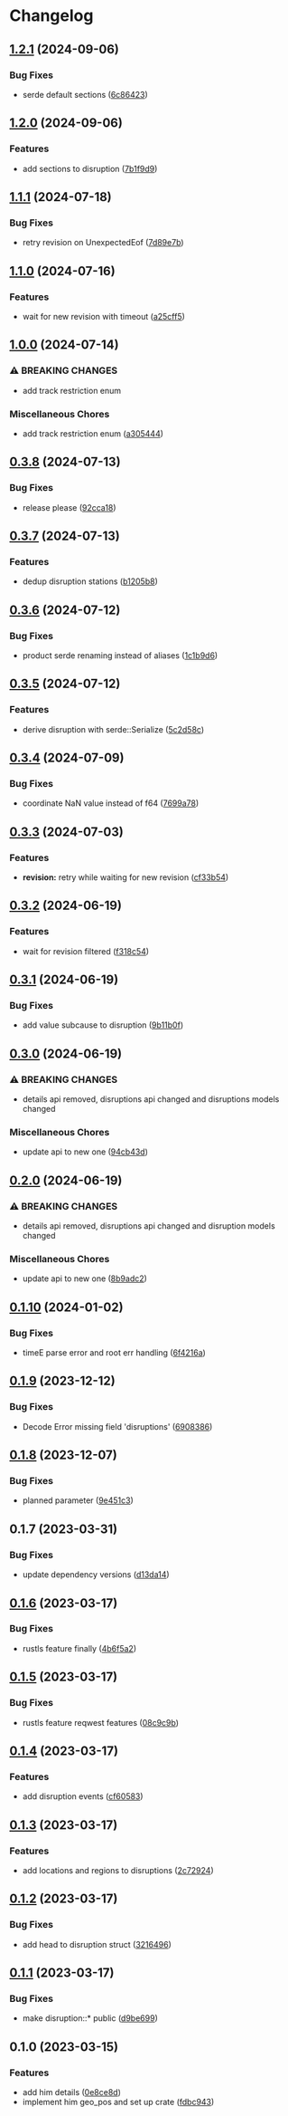 # Changelog

## [1.2.1](https://github.com/AdriDevelopsThings/strecken-info-rs/compare/v1.2.0...v1.2.1) (2024-09-06)


### Bug Fixes

* serde default sections ([6c86423](https://github.com/AdriDevelopsThings/strecken-info-rs/commit/6c86423fc66bb9f5543b1d62271a36902776e5fc))

## [1.2.0](https://github.com/AdriDevelopsThings/strecken-info-rs/compare/v1.1.1...v1.2.0) (2024-09-06)


### Features

* add sections to disruption ([7b1f9d9](https://github.com/AdriDevelopsThings/strecken-info-rs/commit/7b1f9d911237c62618267f5b9e4a302521a2ee1a))

## [1.1.1](https://github.com/AdriDevelopsThings/strecken-info-rs/compare/v1.1.0...v1.1.1) (2024-07-18)


### Bug Fixes

* retry revision on UnexpectedEof ([7d89e7b](https://github.com/AdriDevelopsThings/strecken-info-rs/commit/7d89e7b0f5ab08b122b9bd1886d49b253b21b707))

## [1.1.0](https://github.com/AdriDevelopsThings/strecken-info-rs/compare/v1.0.0...v1.1.0) (2024-07-16)


### Features

* wait for new revision with timeout ([a25cff5](https://github.com/AdriDevelopsThings/strecken-info-rs/commit/a25cff5951afdbc680739d9b3e2143016df6c387))

## [1.0.0](https://github.com/AdriDevelopsThings/strecken-info-rs/compare/v0.3.8...v1.0.0) (2024-07-14)


### ⚠ BREAKING CHANGES

* add track restriction enum

### Miscellaneous Chores

* add track restriction enum ([a305444](https://github.com/AdriDevelopsThings/strecken-info-rs/commit/a30544493e2b41b5269e8b0486f5b0bb19cf3af2))

## [0.3.8](https://github.com/AdriDevelopsThings/strecken-info-rs/compare/v0.3.7...v0.3.8) (2024-07-13)


### Bug Fixes

* release please ([92cca18](https://github.com/AdriDevelopsThings/strecken-info-rs/commit/92cca18ecd89bedc06f34eb9692bcbc566bb304f))

## [0.3.7](https://github.com/AdriDevelopsThings/strecken-info-rs/compare/v0.3.6...v0.3.7) (2024-07-13)


### Features

* dedup disruption stations ([b1205b8](https://github.com/AdriDevelopsThings/strecken-info-rs/commit/b1205b81646a36feb61fb7bdbe3019772d6958bc))

## [0.3.6](https://github.com/AdriDevelopsThings/strecken-info-rs/compare/v0.3.5...v0.3.6) (2024-07-12)


### Bug Fixes

* product serde renaming instead of aliases ([1c1b9d6](https://github.com/AdriDevelopsThings/strecken-info-rs/commit/1c1b9d641295c6a76600618dff6616d3c4a21fa5))

## [0.3.5](https://github.com/AdriDevelopsThings/strecken-info-rs/compare/v0.3.4...v0.3.5) (2024-07-12)


### Features

* derive disruption with serde::Serialize ([5c2d58c](https://github.com/AdriDevelopsThings/strecken-info-rs/commit/5c2d58cfb0fc23819ffaa7e2359b758e1a4ff2c0))

## [0.3.4](https://github.com/AdriDevelopsThings/strecken-info-rs/compare/v0.3.3...v0.3.4) (2024-07-09)


### Bug Fixes

* coordinate NaN value instead of f64 ([7699a78](https://github.com/AdriDevelopsThings/strecken-info-rs/commit/7699a784dd94f34cef63b01b0eca5505d871b384))

## [0.3.3](https://github.com/AdriDevelopsThings/strecken-info-rs/compare/v0.3.2...v0.3.3) (2024-07-03)


### Features

* **revision:** retry while waiting for new revision ([cf33b54](https://github.com/AdriDevelopsThings/strecken-info-rs/commit/cf33b548af94221074f71b8e7987fcca3fc7e138))

## [0.3.2](https://github.com/AdriDevelopsThings/strecken-info-rs/compare/v0.3.1...v0.3.2) (2024-06-19)


### Features

* wait for revision filtered ([f318c54](https://github.com/AdriDevelopsThings/strecken-info-rs/commit/f318c544b3d97bd014a90b61efbccae16c03b503))

## [0.3.1](https://github.com/AdriDevelopsThings/strecken-info-rs/compare/v0.3.0...v0.3.1) (2024-06-19)


### Bug Fixes

* add value subcause to disruption ([9b11b0f](https://github.com/AdriDevelopsThings/strecken-info-rs/commit/9b11b0f32901ba1305bd968193ff28ec552f3e40))

## [0.3.0](https://github.com/AdriDevelopsThings/strecken-info-rs/compare/v0.2.0...v0.3.0) (2024-06-19)


### ⚠ BREAKING CHANGES

* details api removed, disruptions api changed and disruptions models changed

### Miscellaneous Chores

* update api to new one ([94cb43d](https://github.com/AdriDevelopsThings/strecken-info-rs/commit/94cb43d17d10eb7ba9705c1e511496dbd40af9d3))

## [0.2.0](https://github.com/AdriDevelopsThings/strecken-info-rs/compare/v0.1.10...v0.2.0) (2024-06-19)


### ⚠ BREAKING CHANGES

* details api removed, disruptions api changed and disruption models changed

### Miscellaneous Chores

* update api to new one ([8b9adc2](https://github.com/AdriDevelopsThings/strecken-info-rs/commit/8b9adc22616e5172babd44948db197c18cc8ff48))

## [0.1.10](https://github.com/AdriDevelopsThings/strecken-info-rs/compare/v0.1.9...v0.1.10) (2024-01-02)


### Bug Fixes

* timeE parse error and root err handling ([6f4216a](https://github.com/AdriDevelopsThings/strecken-info-rs/commit/6f4216a3c13623d358ea40c29dc68f35be5cc3b3))

## [0.1.9](https://github.com/AdriDevelopsThings/strecken-info-rs/compare/v0.1.8...v0.1.9) (2023-12-12)


### Bug Fixes

* Decode Error missing field 'disruptions' ([6908386](https://github.com/AdriDevelopsThings/strecken-info-rs/commit/6908386496afe1ebaa56e1211a63ba4ca8c07e9d))

## [0.1.8](https://github.com/AdriDevelopsThings/strecken-info-rs/compare/v0.1.7...v0.1.8) (2023-12-07)


### Bug Fixes

* planned parameter ([9e451c3](https://github.com/AdriDevelopsThings/strecken-info-rs/commit/9e451c3394fff3b10687d961ddce91d4b1704052))

## 0.1.7 (2023-03-31)

### Bug Fixes

* update dependency versions ([d13da14](https://github.com/AdriDevelopsThings/strecken-info-rs/commit/d13da14751c07c27578ac99c373e356515602b81))

## [0.1.6](https://github.com/AdriDevelopsThings/strecken-info-rs/compare/v0.1.5...v0.1.6) (2023-03-17)


### Bug Fixes

* rustls feature finally ([4b6f5a2](https://github.com/AdriDevelopsThings/strecken-info-rs/commit/4b6f5a2eb997f660116e8e928d2252a2531cdddf))

## [0.1.5](https://github.com/AdriDevelopsThings/strecken-info-rs/compare/v0.1.4...v0.1.5) (2023-03-17)


### Bug Fixes

* rustls feature reqwest features ([08c9c9b](https://github.com/AdriDevelopsThings/strecken-info-rs/commit/08c9c9baa6a0d86a2f912178c199b3d38f6b795a))

## [0.1.4](https://github.com/AdriDevelopsThings/strecken-info-rs/compare/v0.1.3...v0.1.4) (2023-03-17)


### Features

* add disruption events ([cf60583](https://github.com/AdriDevelopsThings/strecken-info-rs/commit/cf605838adcd7dcd70976f2463312a003c7331f8))

## [0.1.3](https://github.com/AdriDevelopsThings/strecken-info-rs/compare/v0.1.2...v0.1.3) (2023-03-17)


### Features

* add locations and regions to disruptions ([2c72924](https://github.com/AdriDevelopsThings/strecken-info-rs/commit/2c729246e48b5c87700453890eb2dc9f4db21b46))

## [0.1.2](https://github.com/AdriDevelopsThings/strecken-info-rs/compare/v0.1.1...v0.1.2) (2023-03-17)


### Bug Fixes

* add head to disruption struct ([3216496](https://github.com/AdriDevelopsThings/strecken-info-rs/commit/3216496f8febd29eaaa82ded8f3f06ae664b8d55))

## [0.1.1](https://github.com/AdriDevelopsThings/strecken-info-rs/compare/v0.1.0...v0.1.1) (2023-03-17)


### Bug Fixes

* make disruption::* public ([d9be699](https://github.com/AdriDevelopsThings/strecken-info-rs/commit/d9be6993f65b9d83ac2aa4d9943ad536ea0ab265))

## 0.1.0 (2023-03-15)


### Features

* add him details ([0e8ce8d](https://github.com/AdriDevelopsThings/strecken-info-rs/commit/0e8ce8d1f6df9fa760d853167b11378b25f690cc))
* implement him geo_pos and set up crate ([fdbc943](https://github.com/AdriDevelopsThings/strecken-info-rs/commit/fdbc943d0222462cf0797c8e1b5bcce3dba2b88c))
